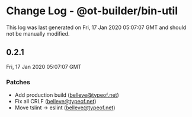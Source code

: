 # Change Log - @ot-builder/bin-util

This log was last generated on Fri, 17 Jan 2020 05:07:07 GMT and should not be manually modified.

## 0.2.1
Fri, 17 Jan 2020 05:07:07 GMT

### Patches

- Add production build (belleve@typeof.net)
- Fix all CRLF (belleve@typeof.net)
- Move tslint -> eslint (belleve@typeof.net)